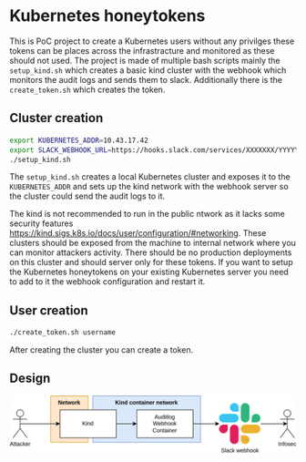 # Kubernetes honeytokens
This is PoC project to create a Kubernetes users without any privilges these tokens can be places across the infrastracture and monitored as these should not used.
The project is made of multiple bash scripts mainly the `setup_kind.sh` which creates a basic kind cluster with the webhook which monitors the audit logs and sends them to slack.
Additionally there is the `create_token.sh` which creates the token.

## Cluster creation
```bash
export KUBERNETES_ADDR=10.43.17.42
export SLACK_WEBHOOK_URL=https://hooks.slack.com/services/XXXXXXX/YYYYYYYY/ZZZZZZZZZZZZz 
./setup_kind.sh
```
The `setup_kind.sh` creates a local Kubernetes cluster and exposes it to the `KUBERNETES_ADDR` and sets up the kind network with the webhook server so the cluster could send the audit logs to it.

The kind is not recommended to run in the public ntwork as it lacks some security features https://kind.sigs.k8s.io/docs/user/configuration/#networking. These clusters should be exposed from the machine to internal network where you can monitor attackers activity. There should be no production deployments on this cluster and should server only for these tokens. If you want to setup the Kubernetes honeytokens on your existing Kubernetes server you need to add to it the webhook configuration and restart it.


## User creation
```bash
./create_token.sh username
```
After creating the cluster you can create a token.


## Design

![](docs/infra.png)


